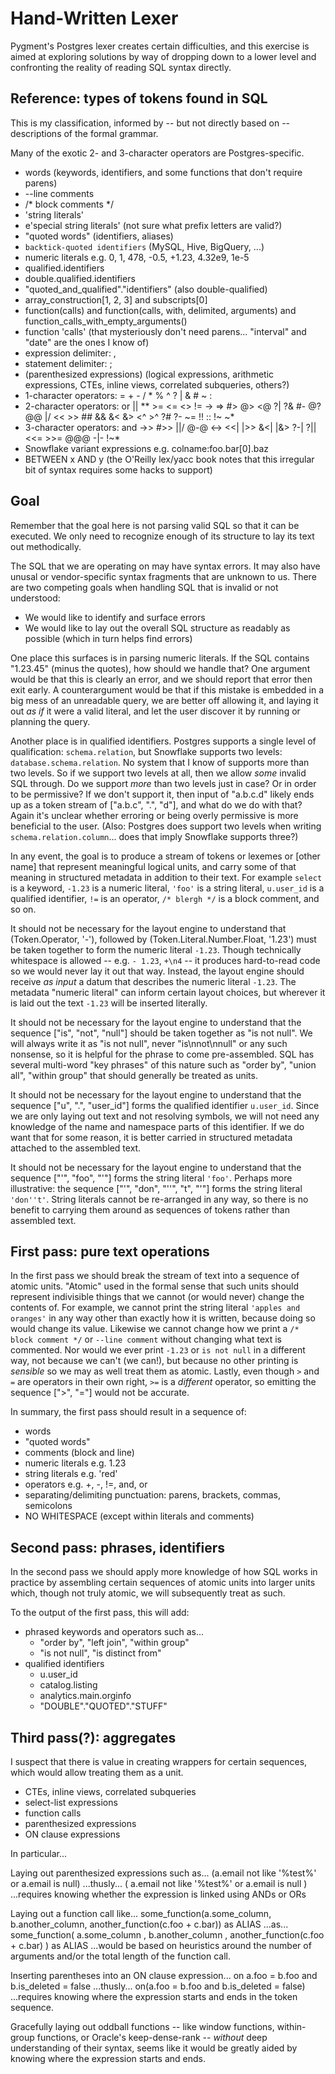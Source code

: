 # Hand-Written Lexer

Pygment's Postgres lexer creates certain difficulties, and this exercise is aimed at exploring solutions by way of dropping down to a lower level and confronting the reality of reading SQL syntax directly.


## Reference: types of tokens found in SQL

This is my classification, informed by -- but not directly based on -- descriptions of the formal grammar.

Many of the exotic 2- and 3-character operators are Postgres-specific.

* words  (keywords, identifiers, and some functions that don't require parens)
* --line comments
* /* block comments */
* 'string literals'
* e'special string literals'  (not sure what prefix letters are valid?)
* "quoted words"  (identifiers, aliases)
* `backtick-quoted identifiers` (MySQL, Hive, BigQuery, ...)
* numeric literals e.g. 0, 1, 478, -0.5, +1.23, 4.32e9, 1e-5
* qualified.identifiers
* double.qualified.identifiers
* "quoted_and_qualified"."identifiers" (also double-qualified)
* array_construction[1, 2, 3] and subscripts[0]
* function(calls) and function(calls, with, delimited, arguments) and function_calls_with_empty_arguments()
* function 'calls'  (that mysteriously don't need parens... "interval" and "date" are the ones I know of)
* expression delimiter: ,
* statement delimiter: ;
* (parenthesized expressions) (logical expressions, arithmetic expressions, CTEs, inline views, correlated subqueries, others?)
* 1-character operators: = + - / * % ^ ? | & # ~ :
* 2-character operators: or || ** >= <= <> != -> => #> @> <@ ?| ?& #- @? @@ |/ << >> ## && &< &> <^ >^ ?# ?- ~= !! :: !~ ~*
* 3-character operators: and ->> #>> ||/ @-@ <-> <<| |>> &<| |&> ?-| ?|| <<= >>= @@@ -|- !~*
* Snowflake variant expressions e.g. colname:foo.bar[0].baz
* BETWEEN x AND y  (the O'Reilly lex/yacc book notes that this irregular bit of syntax requires some hacks to support)


## Goal

Remember that the goal here is not parsing valid SQL so that it can be executed. We only need to recognize enough of its structure to lay its text out methodically. 

The SQL that we are operating on may have syntax errors. It may also have unusal or vendor-specific syntax fragments that are unknown to us. There are two competing goals when handling SQL that is invalid or not understood:
- We would like to identify and surface errors
- We would like to lay out the overall SQL structure as readably as possible (which in turn helps find errors)

One place this surfaces is in parsing numeric literals. If the SQL contains "1.23.45" (minus the quotes), how should we handle that? One argument would be that this is clearly an error, and we should report that error then exit early. A counterargument would be that if this mistake is embedded in a big mess of an unreadable query, we are better off allowing it, and laying it out _as if_ it were a valid literal, and let the user discover it by running or planning the query.

Another place is in qualified identifiers. Postgres supports a single level of qualification: `schema.relation`, but Snowflake supports two levels: `database.schema.relation`. No system that I know of supports more than two levels. So if we support two levels at all, then we allow _some_ invalid SQL through. Do we support _more_ than two levels just in case? Or in order to be permissive? If we don't support it, then input of "a.b.c.d" likely ends up as a token stream of ["a.b.c", ".", "d"], and what do we do with that? Again it's unclear whether erroring or being overly permissive is more beneficial to the user.
(Also: Postgres does support two levels when writing `schema.relation.column`... does that imply Snowflake supports three?)


In any event, the goal is to produce a stream of tokens or lexemes or [other name] that represent meaningful logical units, and carry some of that meaning in structured metadata in addition to their text. For example `select` is a keyword, `-1.23` is a numeric literal, `'foo'` is a string literal, `u.user_id` is a qualified identifier, `!=` is an operator, `/* blergh */` is a block comment, and so on.

It should not be necessary for the layout engine to understand that (Token.Operator, '-'), followed by (Token.Literal.Number.Float, '1.23') must be taken together to form the numeric literal `-1.23`. Though technically whitespace is allowed -- e.g. `- 1.23`, `+\n4` -- it produces hard-to-read code so we would never lay it out that way. Instead, the layout engine should receive _as input_ a datum that describes the numeric literal `-1.23`. The metadata "numeric literal" can inform certain layout choices, but wherever it is laid out the text `-1.23` will be inserted literally.

It should not be necessary for the layout engine to understand that the sequence ["is", "not", "null"] should be taken together as "is not null". We will always write it as "is not null", never "is\nnot\nnull" or any such nonsense, so it is helpful for the phrase to come pre-assembled. SQL has several multi-word "key phrases" of this nature such as "order by", "union all", "within group" that should generally be treated as units.

It should not be necessary for the layout engine to understand that the sequence ["u", ".", "user_id"] forms the qualified identifier `u.user_id`. Since we are only laying out text and not resolving symbols, we will not need any knowledge of the name and namespace parts of this identifier. If we do want that for some reason, it is better carried in structured metadata attached to the assembled text.

It should not be necessary for the layout engine to understand that the sequence ["'", "foo", "'"] forms the string literal `'foo'`. Perhaps more illustrative: the sequence ["'", "don", "''", "t", "'"] forms the string literal `'don''t'`. String literals cannot be re-arranged in any way, so there is no benefit to carrying them around as sequences of tokens rather than assembled text.


## First pass: pure text operations

In the first pass we should break the stream of text into a sequence of atomic units. "Atomic" used in the formal sense that such units should represent indivisible things that we cannot (or would never) change the contents of. For example, we cannot print the string literal `'apples and oranges'` in any way other than exactly how it is written, because doing so would change its value. Likewise we cannot change how we print a `/* block comment */` or `--line comment` without changing what text is commented. Nor would we ever print `-1.23` or `is not null` in a different way, not because we can't (we can!), but because no other printing is _sensible_ so we may as well treat them as atomic. Lastly, even though `>` and `=` are operators in their own right, `>=` is a _different_ operator, so emitting the sequence [">", "="] would not be accurate.

In summary, the first pass should result in a sequence of:
- words
- "quoted words"
- comments (block and line)
- numeric literals e.g. 1.23
- string literals e.g. 'red'
- operators e.g. +, -, !=, and, or
- separating/delimiting punctuation: parens, brackets, commas, semicolons
- NO WHITESPACE (except within literals and comments)


## Second pass: phrases, identifiers

In the second pass we should apply more knowledge of how SQL works in practice by assembling certain sequences of atomic units into larger units which, though not truly atomic, we will subsequently treat as such.

To the output of the first pass, this will add:
- phrased keywords and operators such as...
    - "order by", "left join", "within group"
    - "is not null", "is distinct from"
- qualified identifiers
    - u.user_id
    - catalog.listing
    - analytics.main.orginfo
    - "DOUBLE"."QUOTED"."STUFF"


## Third pass(?): aggregates

I suspect that there is value in creating wrappers for certain sequences, which would allow treating them as a unit.
- CTEs, inline views, correlated subqueries
- select-list expressions
- function calls
- parenthesized expressions
- ON clause expressions

In particular... 

Laying out parenthesized expressions such as...
(a.email not like '%test%' or a.email is null)
...thusly...
(   a.email not like '%test%'
 or a.email is null
)
...requires knowing whether the expression is linked using ANDs or ORs

Laying out a function call like...
some_function(a.some_column, b.another_column, another_function(c.foo + c.bar)) as ALIAS
...as...
some_function( a.some_column
             , b.another_column
             , another_function(c.foo + c.bar)
             ) as ALIAS
...would be based on heuristics around the number of arguments and/or the total length of the function call.

Inserting parentheses into an ON clause expression...
on a.foo = b.foo and b.is_deleted = false
...thusly...
on(a.foo = b.foo and b.is_deleted = false)
...requires knowing where the expression starts and ends in the token sequence.

Gracefully laying out oddball functions -- like window functions, within-group functions, or Oracle's keep-dense-rank -- *without* deep understanding of their syntax, seems like it would be greatly aided by knowing where the expression starts and ends.
